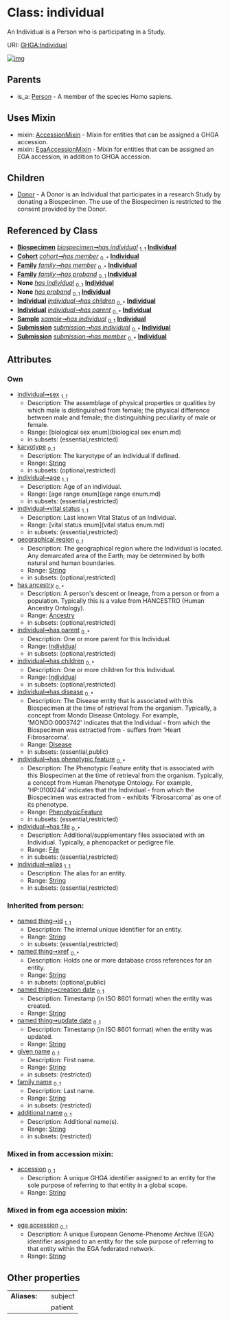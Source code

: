 
# Class: individual


An Individual is a Person who is participating in a Study.

URI: [GHGA:Individual](https://w3id.org/GHGA/Individual)


[![img](https://yuml.me/diagram/nofunky;dir:TB/class/[Submission],[Sample],[PhenotypicFeature],[Person],[File]<has%20file%200..*-++[Individual&#124;sex:biological_sex_enum;karyotype:string%20%3F;age:age_range_enum;vital_status:vital_status_enum;geographical_region:string%20%3F;alias:string;accession:string%20%3F;ega_accession:string%20%3F;given_name(i):string%20%3F;family_name(i):string%20%3F;additional_name(i):string%20%3F;id(i):string;xref(i):string%20*;creation_date(i):string%20%3F;update_date(i):string%20%3F;schema_type(i):string%20%3F;schema_version(i):string%20%3F],[PhenotypicFeature]<has%20phenotypic%20feature%200..*-++[Individual],[Disease]<has%20disease%200..*-++[Individual],[Individual]<has%20children%200..*-++[Individual],[Individual]<has%20parent%200..*-++[Individual],[Ancestry]<has%20ancestry%200..*-++[Individual],[Biospecimen]-%20has%20individual%201..1>[Individual],[Cohort]++-%20has%20member%200..*>[Individual],[Family]++-%20has%20member%200..*>[Individual],[Family]++-%20has%20proband%200..1>[Individual],[Biospecimen]-%20has%20individual(i)%200..1>[Individual],[Sample]-%20has%20individual(i)%200..1>[Individual],[Submission]-%20has%20individual(i)%200..1>[Individual],[Family]-%20has%20proband(i)%200..1>[Individual],[Sample]++-%20has%20individual%200..1>[Individual],[Submission]++-%20has%20individual%200..*>[Individual],[Submission]++-%20has%20member%200..*>[Individual],[Individual]uses%20-.->[AccessionMixin],[Individual]uses%20-.->[EgaAccessionMixin],[Individual]^-[Donor],[Person]^-[Individual],[File],[Family],[EgaAccessionMixin],[Donor],[Disease],[Cohort],[Biospecimen],[Ancestry],[AccessionMixin])](https://yuml.me/diagram/nofunky;dir:TB/class/[Submission],[Sample],[PhenotypicFeature],[Person],[File]<has%20file%200..*-++[Individual&#124;sex:biological_sex_enum;karyotype:string%20%3F;age:age_range_enum;vital_status:vital_status_enum;geographical_region:string%20%3F;alias:string;accession:string%20%3F;ega_accession:string%20%3F;given_name(i):string%20%3F;family_name(i):string%20%3F;additional_name(i):string%20%3F;id(i):string;xref(i):string%20*;creation_date(i):string%20%3F;update_date(i):string%20%3F;schema_type(i):string%20%3F;schema_version(i):string%20%3F],[PhenotypicFeature]<has%20phenotypic%20feature%200..*-++[Individual],[Disease]<has%20disease%200..*-++[Individual],[Individual]<has%20children%200..*-++[Individual],[Individual]<has%20parent%200..*-++[Individual],[Ancestry]<has%20ancestry%200..*-++[Individual],[Biospecimen]-%20has%20individual%201..1>[Individual],[Cohort]++-%20has%20member%200..*>[Individual],[Family]++-%20has%20member%200..*>[Individual],[Family]++-%20has%20proband%200..1>[Individual],[Biospecimen]-%20has%20individual(i)%200..1>[Individual],[Sample]-%20has%20individual(i)%200..1>[Individual],[Submission]-%20has%20individual(i)%200..1>[Individual],[Family]-%20has%20proband(i)%200..1>[Individual],[Sample]++-%20has%20individual%200..1>[Individual],[Submission]++-%20has%20individual%200..*>[Individual],[Submission]++-%20has%20member%200..*>[Individual],[Individual]uses%20-.->[AccessionMixin],[Individual]uses%20-.->[EgaAccessionMixin],[Individual]^-[Donor],[Person]^-[Individual],[File],[Family],[EgaAccessionMixin],[Donor],[Disease],[Cohort],[Biospecimen],[Ancestry],[AccessionMixin])

## Parents

 *  is_a: [Person](Person.md) - A member of the species Homo sapiens.

## Uses Mixin

 *  mixin: [AccessionMixin](AccessionMixin.md) - Mixin for entities that can be assigned a GHGA accession.
 *  mixin: [EgaAccessionMixin](EgaAccessionMixin.md) - Mixin for entities that can be assigned an EGA accession, in addition to GHGA accession.

## Children

 * [Donor](Donor.md) - A Donor is an Individual that participates in a research Study by donating a Biospecimen. The use of the Biospecimen is restricted to the consent provided by the Donor.

## Referenced by Class

 *  **[Biospecimen](Biospecimen.md)** *[biospecimen➞has individual](biospecimen_has_individual.md)*  <sub>1..1</sub>  **[Individual](Individual.md)**
 *  **[Cohort](Cohort.md)** *[cohort➞has member](cohort_has_member.md)*  <sub>0..\*</sub>  **[Individual](Individual.md)**
 *  **[Family](Family.md)** *[family➞has member](family_has_member.md)*  <sub>0..\*</sub>  **[Individual](Individual.md)**
 *  **[Family](Family.md)** *[family➞has proband](family_has_proband.md)*  <sub>0..1</sub>  **[Individual](Individual.md)**
 *  **None** *[has individual](has_individual.md)*  <sub>0..1</sub>  **[Individual](Individual.md)**
 *  **None** *[has proband](has_proband.md)*  <sub>0..1</sub>  **[Individual](Individual.md)**
 *  **[Individual](Individual.md)** *[individual➞has children](individual_has_children.md)*  <sub>0..\*</sub>  **[Individual](Individual.md)**
 *  **[Individual](Individual.md)** *[individual➞has parent](individual_has_parent.md)*  <sub>0..\*</sub>  **[Individual](Individual.md)**
 *  **[Sample](Sample.md)** *[sample➞has individual](sample_has_individual.md)*  <sub>0..1</sub>  **[Individual](Individual.md)**
 *  **[Submission](Submission.md)** *[submission➞has individual](submission_has_individual.md)*  <sub>0..\*</sub>  **[Individual](Individual.md)**
 *  **[Submission](Submission.md)** *[submission➞has member](submission_has_member.md)*  <sub>0..\*</sub>  **[Individual](Individual.md)**

## Attributes


### Own

 * [individual➞sex](individual_sex.md)  <sub>1..1</sub>
     * Description: The assemblage of physical properties or qualities by which male is distinguished from female; the physical difference between male and female; the distinguishing peculiarity of male or female.
     * Range: [biological sex enum](biological sex enum.md)
     * in subsets: (essential,restricted)
 * [karyotype](karyotype.md)  <sub>0..1</sub>
     * Description: The karyotype of an individual if defined.
     * Range: [String](types/String.md)
     * in subsets: (optional,restricted)
 * [individual➞age](individual_age.md)  <sub>1..1</sub>
     * Description: Age of an individual.
     * Range: [age range enum](age range enum.md)
     * in subsets: (essential,restricted)
 * [individual➞vital status](individual_vital_status.md)  <sub>1..1</sub>
     * Description: Last known Vital Status of an Individual.
     * Range: [vital status enum](vital status enum.md)
     * in subsets: (essential,restricted)
 * [geographical region](geographical_region.md)  <sub>0..1</sub>
     * Description: The geographical region where the Individual is located. Any demarcated area of the Earth; may be determined by both natural and human boundaries.
     * Range: [String](types/String.md)
     * in subsets: (optional,restricted)
 * [has ancestry](has_ancestry.md)  <sub>0..\*</sub>
     * Description: A person's descent or lineage, from a person or from a population. Typically this is a value from HANCESTRO (Human Ancestry Ontology).
     * Range: [Ancestry](Ancestry.md)
     * in subsets: (optional,restricted)
 * [individual➞has parent](individual_has_parent.md)  <sub>0..\*</sub>
     * Description: One or more parent for this Individual.
     * Range: [Individual](Individual.md)
     * in subsets: (optional,restricted)
 * [individual➞has children](individual_has_children.md)  <sub>0..\*</sub>
     * Description: One or more children for this Individual.
     * Range: [Individual](Individual.md)
     * in subsets: (optional,restricted)
 * [individual➞has disease](individual_has_disease.md)  <sub>0..\*</sub>
     * Description: The Disease entity that is associated with this Biospecimen at the time of retrieval from the organism. Typically, a concept from Mondo Disease Ontology. For example, 'MONDO:0003742' indicates that the Individual - from which the Biospecimen was extracted from - suffers from 'Heart Fibrosarcoma'.
     * Range: [Disease](Disease.md)
     * in subsets: (essential,public)
 * [individual➞has phenotypic feature](individual_has_phenotypic_feature.md)  <sub>0..\*</sub>
     * Description: The Phenotypic Feature entity that is associated with this Biospecimen at the time of retrieval from the organism. Typically, a concept from Human Phenotype Ontology. For example, 'HP:0100244' indicates that the Individual - from which the Biospecimen was extracted from - exhibits 'Fibrosarcoma' as one of its phenotype.
     * Range: [PhenotypicFeature](PhenotypicFeature.md)
     * in subsets: (essential,restricted)
 * [individual➞has file](individual_has_file.md)  <sub>0..\*</sub>
     * Description: Additional/supplementary files associated with an Individual. Typically, a phenopacket or pedigree file.
     * Range: [File](File.md)
     * in subsets: (essential,restricted)
 * [individual➞alias](individual_alias.md)  <sub>1..1</sub>
     * Description: The alias for an entity.
     * Range: [String](types/String.md)
     * in subsets: (essential,restricted)

### Inherited from person:

 * [named thing➞id](named_thing_id.md)  <sub>1..1</sub>
     * Description: The internal unique identifier for an entity.
     * Range: [String](types/String.md)
     * in subsets: (essential,restricted)
 * [named thing➞xref](named_thing_xref.md)  <sub>0..\*</sub>
     * Description: Holds one or more database cross references for an entity.
     * Range: [String](types/String.md)
     * in subsets: (optional,public)
 * [named thing➞creation date](named_thing_creation_date.md)  <sub>0..1</sub>
     * Description: Timestamp (in ISO 8601 format) when the entity was created.
     * Range: [String](types/String.md)
 * [named thing➞update date](named_thing_update_date.md)  <sub>0..1</sub>
     * Description: Timestamp (in ISO 8601 format) when the entity was updated.
     * Range: [String](types/String.md)
 * [given name](given_name.md)  <sub>0..1</sub>
     * Description: First name.
     * Range: [String](types/String.md)
     * in subsets: (restricted)
 * [family name](family_name.md)  <sub>0..1</sub>
     * Description: Last name.
     * Range: [String](types/String.md)
     * in subsets: (restricted)
 * [additional name](additional_name.md)  <sub>0..1</sub>
     * Description: Additional name(s).
     * Range: [String](types/String.md)
     * in subsets: (restricted)

### Mixed in from accession mixin:

 * [accession](accession.md)  <sub>0..1</sub>
     * Description: A unique GHGA identifier assigned to an entity for the sole purpose of referring to that entity in a global scope.
     * Range: [String](types/String.md)

### Mixed in from ega accession mixin:

 * [ega accession](ega_accession.md)  <sub>0..1</sub>
     * Description: A unique European Genome-Phenome Archive (EGA) identifier assigned to an entity for the sole purpose of referring to that entity within the EGA federated network.
     * Range: [String](types/String.md)

## Other properties

|  |  |  |
| --- | --- | --- |
| **Aliases:** | | subject |
|  | | patient |

